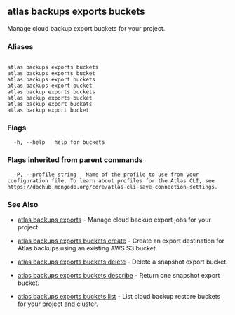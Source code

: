 ## atlas backups exports buckets

Manage cloud backup export buckets for your project.




### Aliases
```

atlas backups exports buckets
atlas backups exports bucket
atlas backups export buckets
atlas backups export bucket
atlas backup exports buckets
atlas backup exports bucket
atlas backup export buckets
atlas backup export bucket
```



### Flags

```
  -h, --help   help for buckets

```


### Flags inherited from parent commands

```
  -P, --profile string   Name of the profile to use from your configuration file. To learn about profiles for the Atlas CLI, see https://dochub.mongodb.org/core/atlas-cli-save-connection-settings.

```

### See Also


* [atlas backups exports](atlas_backups_exports.md)	- Manage cloud backup export jobs for your project.

* [atlas backups exports buckets create](atlas_backups_exports_buckets_create.md)	- Create an export destination for Atlas backups using an existing AWS S3 bucket.

* [atlas backups exports buckets delete](atlas_backups_exports_buckets_delete.md)	- Delete a snapshot export bucket.

* [atlas backups exports buckets describe](atlas_backups_exports_buckets_describe.md)	- Return one snapshot export bucket.

* [atlas backups exports buckets list](atlas_backups_exports_buckets_list.md)	- List cloud backup restore buckets for your project and cluster.



